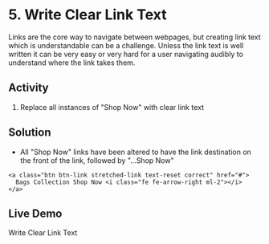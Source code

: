 # 5. Write Clear Link Text
Links are the core way to navigate between webpages, but creating link text which is understandable can be a challenge. Unless the link text is well written it can be very easy or very hard for a user navigating audibly to understand where the link takes them.

## Activity
1. Replace all instances of "Shop Now" with clear link text

## Solution
* All "Shop Now" links have been altered to have the link destination on the front of the link, followed by "...Shop Now"
```
<a class="btn btn-link stretched-link text-reset correct" href="#">
  Bags Collection Shop Now <i class="fe fe-arrow-right ml-2"></i>
</a>
```

## Live Demo
Write Clear Link Text
